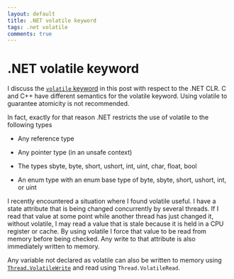 ```yaml
---
layout: default
title: .NET volatile keyword
tags: .net volatile
comments: true
---
```

# .NET volatile keyword

I discuss the [`volatile` keyword](https://docs.microsoft.com/en-us/dotnet/csharp/language-reference/keywords/volatile) in this post with respect to the .NET CLR. C and C++ have different semantics for the volatile keyword. Using volatile to guarantee atomicity is not recommended.

In fact, exactly for that reason .NET restricts the use of volatile to the following types

* Any reference type

* Any pointer type (in an unsafe context)

* The types sbyte, byte, short, ushort, int, uint, char, float, bool

* An enum type with an enum base type of byte, sbyte, short, ushort, int, or uint

I recently encountered a situation where I found volatile useful. I have a state attribute that is being changed concurrently by several threads. If I read that value at some point while another thread has just changed it, without volatile, I may read a value that is stale because it is held in a CPU register or cache. By using volatile I force that value to be read from memory before being checked. Any write to that attribute is also immediately written to memory.

Any variable not declared as volatile can also be written to memory using [`Thread.VolatileWrite`](https://docs.microsoft.com/en-us/dotnet/api/system.threading.thread.volatilewrite) and read using `Thread.VolatileRead`.
